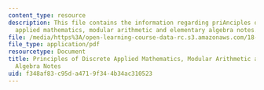 ```yaml
---
content_type: resource
description: This file contains the information regarding priAnciples of discrete
  applied mathematics, modular arithmetic and elementary algebra notes.
file: /media/https%3A/open-learning-course-data-rc.s3.amazonaws.com/18-310-principles-of-discrete-applied-mathematics-fall-2013/f348af83c95da4719f344b34ac310523_MIT18_310F13_Ch14.pdf
file_type: application/pdf
resourcetype: Document
title: Principles of Discrete Applied Mathematics, Modular Arithmetic and Elementary
  Algebra Notes
uid: f348af83-c95d-a471-9f34-4b34ac310523
---
```

